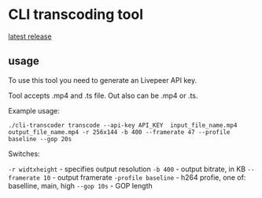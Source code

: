 # CLI transcoding tool

[latest release](https://github.com/livepeer/cli-transcoder/releases/latest)

## usage

To use this tool you need to generate an Livepeer API key.

Tool accepts .mp4 and .ts file. Out also can be .mp4 or .ts.

Example usage:

`./cli-transcoder transcode --api-key API_KEY  input_file_name.mp4 output_file_name.mp4 -r 256x144 -b 400 --framerate 47 --profile baseline --gop 20s`


Switches:

`-r widtxheight` - specifies output resolution
`-b 400` - output bitrate, in KB
`--framerate 10` - output framerate
`-profile baseline` - h264 profie, one of: baselline, main, high
`--gop 10s` - GOP length

